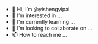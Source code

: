 - 👋 Hi, I’m @yishengyipai
- 👀 I’m interested in ...
- 🌱 I’m currently learning ...
- 💞️ I’m looking to collaborate on ...
- 📫 How to reach me ...

<!---
yishengyipai/yishengyipai is a ✨ special ✨ repository because its `README.md` (this file) appears on your GitHub profile.
You can click the Preview link to take a look at your changes.
--->
